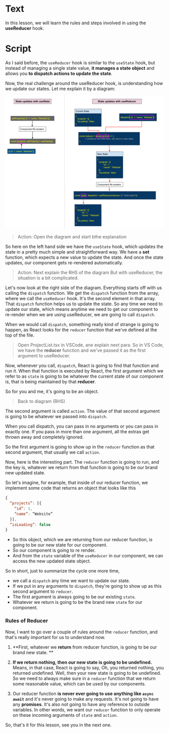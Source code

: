 # Text
In this lesson, we will learn the rules and steps involved in using the **useReducer** hook.

# Script
As I said before, the `useReducer` hook is similar to the `useState` hook, but instead of managing a single state value, **it manages a state object** and allows you **to dispatch actions to update the state**.

Now, the real challenge around the useReducer hook, is understanding how we update our states. Let me explain it by a diagram:

![rules](./rules.png)
> Action: Open the diagram and start bthe explanation

So here on the left hand side we have the `useState` hook, which updates the state in a pretty much simple and straightforward way. We have a **set** function, which expects a new value to update the state. And once the state updates, our component gets re-rendered automatically.

> Action: Next explain the RHS of the diagram
But with useReducer, the situation is a bit complicated.

Let's now look at the right side of the diagram. Everything starts off with us calling the `dispatch` function. We get the `dispatch` function from the array, where we call the `useReducer` hook. It's the second element in that array. That `dispatch` function helps us to update the state. So any time we need to update our state, which means anytime we need to get our component to re-render when we are using useReducer, we are going to call `dispatch`.

When we would call `dispatch`, something really kind of strange is going to happen, as React looks for the `reducer` function that we've defined at the top of the file.

> Open ProjectList.tsx in VSCode, ane explain next para.
So in VS Code, we have the **reducer** function and we've passed it as the first argument to useReducer.


Now, whenever you call, `dispatch`, React is going to find that function and run it. When that function is
 executed by React, the first argument which we refer to as `state` is going to be whatever the current state of our component is, that is being maintained by that **reducer**.

So for you and me, it's going to be an object.

> Back to diagram (RHS)

The second argument is called `action`. The value of that second argument is going to be whatever we passed into `dispatch`.

When you call dispatch, you can pass in no arguments or you can pass in exactly one. If you pass in more than one argument, all the extras get thrown away and completely ignored.

So the first argument is going to show up in the `reducer` function as that second argument, that usually we call `action`.

Now, here is the interesting part. The `reducer` function is going to run, and the key is, whatever we return from that function is going to be our brand new updated state.

So let's imagine, for example, that inside of our reducer function, we implement some code that returns an object that looks like this
```js
{
  “projects”: [{
	“id”: 1,
	“name”: “Website”
  }],
  “isLoading”: false
}
```
- So this object, which we are returning from our reducer function, is going to be our new state for our component. 
- So our component is going to re render.
- And from the `state` variable of the `useReducer` in our component, we can access the new updated state object.

So in short, just to summarize the cycle one more time, 
- we call a `dispatch` any time we want to update our state.
- If we put in any arguments to `dispatch`, they're going to show up as this second argument to `reducer`.
- The first argument is always going to be our existing `state`.
- Whatever we return is going to be the brand new `state` for our component.

### Rules of Reducer
Now, I want to go over a couple of rules around the `reducer` function, and that's really important for us to understand now.

1. **First, whatever we **return** from reducer function, is going to be our brand new state. **
      
2. **If we return nothing, then our new state is going to be undefined.** 
      Means, in that case, React is going to say, Oh, you returned nothing, you returned undefined. Well, then your new state is going to be undefined. So we need to always make sure in a `reducer` function that we return some reasonable value, which can be used by our components.
3. Our reducer function **is never ever going to use anything like `async await`** and it's never going to make any requests. It's not going to have any **promises**. It's also not going to have any reference to outside variables. In other words, we want our `reducer` function to only operate on these incoming arguments of `state` and `action`.

So, that's it for this lesson, see you in the next one.

